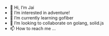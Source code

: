 - 👋 Hi, I’m Jai
- 👀 I’m interested in adventure!
- 🌱 I’m currently learning gofiber
- 💞️ I’m looking to collaborate on golang, solid.js
- 📫 How to reach me ...

<!---
jaiprakasho7/jaiprakasho7 is a ✨ special ✨ repository because its `README.md` (this file) appears on your GitHub profile.
You can click the Preview link to take a look at your changes.
--->
